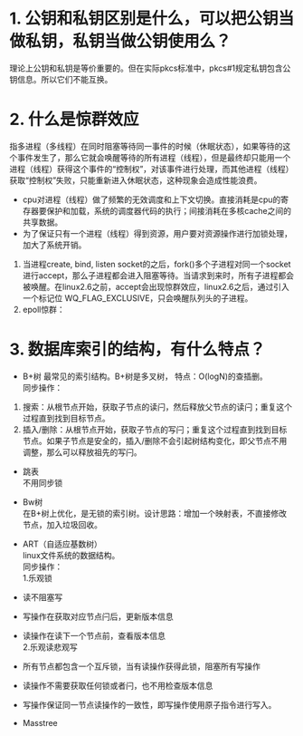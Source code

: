 # 1. 公钥和私钥区别是什么，可以把公钥当做私钥，私钥当做公钥使用么？
理论上公钥和私钥是等价重要的。但在实际pkcs标准中，pkcs#1规定私钥包含公钥信息。所以它们不能互换。
# 2. 什么是惊群效应
指多进程（多线程）在同时阻塞等待同一事件的时候（休眠状态），如果等待的这个事件发生了，那么它就会唤醒等待的所有进程（线程），但是最终却只能用一个进程（线程）获得这个事件的“控制权”，对该事件进行处理，而其他进程（线程）获取“控制权”失败，只能重新进入休眠状态，这种现象会造成性能浪费。
  - cpu对进程（线程）做了频繁的无效调度和上下文切换。直接消耗是cpu的寄存器要保护和加载，系统的调度器代码的执行；间接消耗在多核cache之间的共享数据。
  - 为了保证只有一个进程（线程）得到资源，用户要对资源操作进行加锁处理，加大了系统开销。
1) 当进程create, bind, listen socket的之后，fork()多个子进程对同一个socket进行accept，那么子进程都会进入阻塞等待。当请求到来时，所有子进程都会被唤醒。在linux2.6之前，accept会出现惊群效应，linux2.6之后，通过引入一个标记位 WQ_FLAG_EXCLUSIVE，只会唤醒队列头的子进程。
2) epoll惊群：
# 3. 数据库索引的结构，有什么特点？
  - B+树
  最常见的索引结构。B+树是多叉树， 特点：O(logN)的查插删。   
  同步操作：
   1. 搜索：从根节点开始，获取子节点的读闩，然后释放父节点的读闩；重复这个过程直到找到目标节点。
   2. 插入/删除：从根节点开始，获取子节点的写闩；重复这个过程直到找到目标节点。如果子节点是安全的，插入/删除不会引起树结构变化，即父节点不用调整，那么可以释放祖先的写闩。
  - 跳表   
  不用同步锁
  - Bw树   
  在B+树上优化，是无锁的索引树。设计思路：增加一个映射表，不直接修改节点，加入垃圾回收。
  - ART（自适应基数树）   
  linux文件系统的数据结构。   
  同步操作：   
  1.乐观锁   
  - 读不阻塞写
  - 写操作在获取对应节点闩后，更新版本信息
  - 读操作在读下一个节点前，查看版本信息   
  2.乐观读悲观写
  - 所有节点都包含一个互斥锁，当有读操作获得此锁，阻塞所有写操作
  - 读操作不需要获取任何锁或者闩，也不用检查版本信息
  - 写操作保证同一节点读操作的一致性，即写操作使用原子指令进行写入。  
  
  - Masstree
